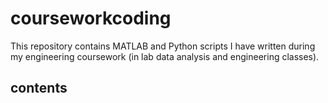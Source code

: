# courseworkcoding
This repository contains MATLAB and Python scripts I have written during my engineering coursework (in lab data analysis and engineering classes).

## contents
